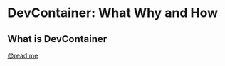 # DevContainer: What Why and How

## What is DevContainer
[😎read me](https://zhuanlan.zhihu.com/p/604545087)

